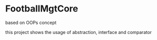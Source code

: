 # FootballMgtCore
based on OOPs concept

this project shows the usage of abstraction, interface and comparator
